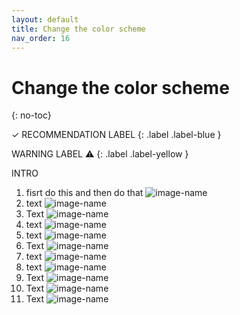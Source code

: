 ```yaml
---
layout: default
title: Change the color scheme
nav_order: 16
---
```


# Change the color scheme
{: no-toc}

✓ RECOMMENDATION LABEL
{: .label .label-blue }

WARNING LABEL ⚠
{: .label .label-yellow }


INTRO

1. fisrt do this and then do that
![image-name](https://github.com/AmirAshvins/how-to-use-CLion/blob/gh-pages/assets/images/proc5-img1.png?raw=true "alt text here") 
2. text
![image-name](https://github.com/AmirAshvins/how-to-use-CLion/blob/gh-pages/assets/images/proc5-img2.png?raw=true "alt text here") 
3. Text
![image-name](https://github.com/AmirAshvins/how-to-use-CLion/blob/gh-pages/assets/images/proc5-img3.png?raw=true "alt text here")
4. text
![image-name](https://github.com/AmirAshvins/how-to-use-CLion/blob/gh-pages/assets/images/proc5-img4.png?raw=true "alt text here")
5. text
![image-name](https://github.com/AmirAshvins/how-to-use-CLion/blob/gh-pages/assets/images/proc5-img5.png?raw=true "alt text here") 
6. Text
![image-name](https://github.com/AmirAshvins/how-to-use-CLion/blob/gh-pages/assets/images/proc5-img6.png?raw=true "alt text here")
7. text
![image-name](https://github.com/AmirAshvins/how-to-use-CLion/blob/gh-pages/assets/images/proc5-img7.png?raw=true "alt text here") 
8. text
![image-name](https://github.com/AmirAshvins/how-to-use-CLion/blob/gh-pages/assets/images/proc5-img8.png?raw=true "alt text here") 
9. Text
![image-name](https://github.com/AmirAshvins/how-to-use-CLion/blob/gh-pages/assets/images/proc5-img9.png?raw=true "alt text here")
10. Text
![image-name](https://github.com/AmirAshvins/how-to-use-CLion/blob/gh-pages/assets/images/proc5-img10.png?raw=true "alt text here")
11. Text
![image-name](https://github.com/AmirAshvins/how-to-use-CLion/blob/gh-pages/assets/images/proc5-img11.png?raw=true "alt text here")